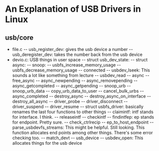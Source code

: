 # An Explanation of USB Drivers in Linux
## usb/core
- file.c
	-- usb_register_dev: gives the usb device a number
	-- usb_deregister_dev: takes the number back from the usb device
- devio.c: USB things in user space
	-- struct usb_dev_state: 
	-- struct async:
	-- snoop:
	-- usbfs_increase_memory_usage
	-- usbfs_decrease_memory_usage
	-- connected
	-- usbdev_lseek: This sounds a lot like something from lecture
	-- usbdev_read
	-- async
	-- free_async
	-- async_newpending
	-- async_removepending
	-- async_getcompleted
	-- async_getpending
	-- snoop_urb
	-- snoop_urb_data
	-- copy_urb_data_to_user
	-- cancel_bulk_urbs
	-- async_completed
	-- destroy_async
	-- destroy_async_on_interface
	-- destroy_all_async
	-- driver_probe
	-- driver_disconnect
	-- driver_suspend
	-- driver_resume
	-- struct usbfs_driver: basically renames the last four functions to other things
	-- claimintf: intf stands for interface. I think.
	-- releaseintf
	-- checkintf
	-- findintfep: ep stands for endpoint. Pretty sure.
	-- check_ctrlrecip
	-- ep_to_host_endpoint
	-- parse_usbdevfs_streams: This might be helpful. Still looking. This function allocates end points among other things. There's some error checking too.
	-- match_devt
	-- usb_device
	-- usbdev_open: This allocates things for the usb device

